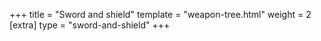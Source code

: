 +++
title = "Sword and shield"
template = "weapon-tree.html"
weight = 2
[extra]
type = "sword-and-shield"
+++
